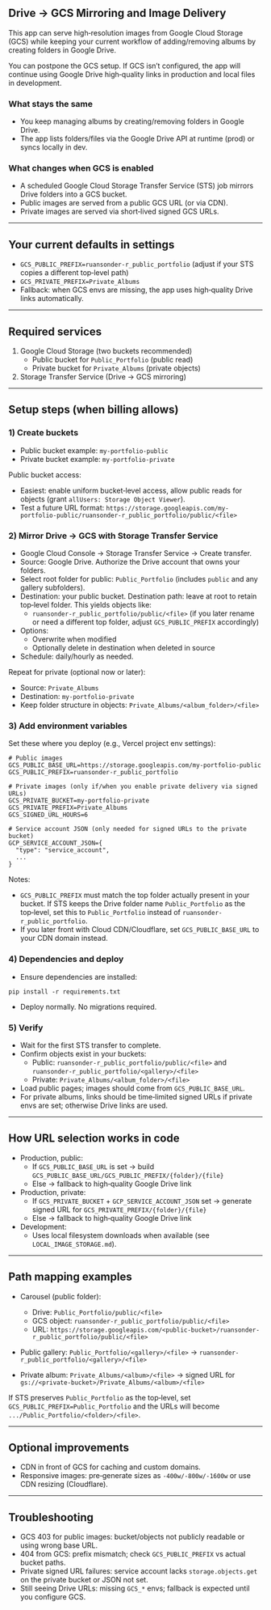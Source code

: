 ## Drive → GCS Mirroring and Image Delivery

This app can serve high‑resolution images from Google Cloud Storage (GCS) while keeping your current workflow of adding/removing albums by creating folders in Google Drive.

You can postpone the GCS setup. If GCS isn’t configured, the app will continue using Google Drive high‑quality links in production and local files in development.

### What stays the same
- You keep managing albums by creating/removing folders in Google Drive.
- The app lists folders/files via the Google Drive API at runtime (prod) or syncs locally in dev.

### What changes when GCS is enabled
- A scheduled Google Cloud Storage Transfer Service (STS) job mirrors Drive folders into a GCS bucket.
- Public images are served from a public GCS URL (or via CDN).
- Private images are served via short‑lived signed GCS URLs.

---

## Your current defaults in settings
- `GCS_PUBLIC_PREFIX=ruansonder-r_public_portfolio` (adjust if your STS copies a different top‑level path)
- `GCS_PRIVATE_PREFIX=Private_Albums`
- Fallback: when GCS envs are missing, the app uses high‑quality Drive links automatically.

---

## Required services
1) Google Cloud Storage (two buckets recommended)
   - Public bucket for `Public_Portfolio` (public read)
   - Private bucket for `Private_Albums` (private objects)
2) Storage Transfer Service (Drive → GCS mirroring)

---

## Setup steps (when billing allows)

### 1) Create buckets
- Public bucket example: `my-portfolio-public`
- Private bucket example: `my-portfolio-private`

Public bucket access:
- Easiest: enable uniform bucket‑level access, allow public reads for objects (grant `allUsers: Storage Object Viewer`).
- Test a future URL format: `https://storage.googleapis.com/my-portfolio-public/ruansonder-r_public_portfolio/public/<file>`

### 2) Mirror Drive → GCS with Storage Transfer Service
- Google Cloud Console → Storage Transfer Service → Create transfer.
- Source: Google Drive. Authorize the Drive account that owns your folders.
- Select root folder for public: `Public_Portfolio` (includes `public` and any gallery subfolders).
- Destination: your public bucket. Destination path: leave at root to retain top‑level folder. This yields objects like:
  - `ruansonder-r_public_portfolio/public/<file>` (if you later rename or need a different top folder, adjust `GCS_PUBLIC_PREFIX` accordingly)
- Options:
  - Overwrite when modified
  - Optionally delete in destination when deleted in source
- Schedule: daily/hourly as needed.

Repeat for private (optional now or later):
- Source: `Private_Albums`
- Destination: `my-portfolio-private`
- Keep folder structure in objects: `Private_Albums/<album_folder>/<file>`

### 3) Add environment variables
Set these where you deploy (e.g., Vercel project env settings):

```
# Public images
GCS_PUBLIC_BASE_URL=https://storage.googleapis.com/my-portfolio-public
GCS_PUBLIC_PREFIX=ruansonder-r_public_portfolio

# Private images (only if/when you enable private delivery via signed URLs)
GCS_PRIVATE_BUCKET=my-portfolio-private
GCS_PRIVATE_PREFIX=Private_Albums
GCS_SIGNED_URL_HOURS=6

# Service account JSON (only needed for signed URLs to the private bucket)
GCP_SERVICE_ACCOUNT_JSON={
  "type": "service_account",
  ...
}
```

Notes:
- `GCS_PUBLIC_PREFIX` must match the top folder actually present in your bucket. If STS keeps the Drive folder name `Public_Portfolio` as the top‑level, set this to `Public_Portfolio` instead of `ruansonder-r_public_portfolio`.
- If you later front with Cloud CDN/Cloudflare, set `GCS_PUBLIC_BASE_URL` to your CDN domain instead.

### 4) Dependencies and deploy
- Ensure dependencies are installed:

```
pip install -r requirements.txt
```

- Deploy normally. No migrations required.

### 5) Verify
- Wait for the first STS transfer to complete.
- Confirm objects exist in your buckets:
  - Public: `ruansonder-r_public_portfolio/public/<file>` and `ruansonder-r_public_portfolio/<gallery>/<file>`
  - Private: `Private_Albums/<album_folder>/<file>`
- Load public pages; images should come from `GCS_PUBLIC_BASE_URL`.
- For private albums, links should be time‑limited signed URLs if private envs are set; otherwise Drive links are used.

---

## How URL selection works in code
- Production, public:
  - If `GCS_PUBLIC_BASE_URL` is set → build `GCS_PUBLIC_BASE_URL/GCS_PUBLIC_PREFIX/{folder}/{file}`
  - Else → fallback to high‑quality Google Drive link
- Production, private:
  - If `GCS_PRIVATE_BUCKET` + `GCP_SERVICE_ACCOUNT_JSON` set → generate signed URL for `GCS_PRIVATE_PREFIX/{folder}/{file}`
  - Else → fallback to high‑quality Google Drive link
- Development:
  - Uses local filesystem downloads when available (see `LOCAL_IMAGE_STORAGE.md`).

---

## Path mapping examples
- Carousel (public folder):
  - Drive: `Public_Portfolio/public/<file>`
  - GCS object: `ruansonder-r_public_portfolio/public/<file>`
  - URL: `https://storage.googleapis.com/<public-bucket>/ruansonder-r_public_portfolio/public/<file>`

- Public gallery: `Public_Portfolio/<gallery>/<file>` → `ruansonder-r_public_portfolio/<gallery>/<file>`
- Private album: `Private_Albums/<album>/<file>` → signed URL for `gs://<private-bucket>/Private_Albums/<album>/<file>`

If STS preserves `Public_Portfolio` as the top‑level, set `GCS_PUBLIC_PREFIX=Public_Portfolio` and the URLs will become `.../Public_Portfolio/<folder>/<file>`.

---

## Optional improvements
- CDN in front of GCS for caching and custom domains.
- Responsive images: pre‑generate sizes as `-400w/-800w/-1600w` or use CDN resizing (Cloudflare).

---

## Troubleshooting
- GCS 403 for public images: bucket/objects not publicly readable or using wrong base URL.
- 404 from GCS: prefix mismatch; check `GCS_PUBLIC_PREFIX` vs actual bucket paths.
- Private signed URL failures: service account lacks `storage.objects.get` on the private bucket or JSON not set.
- Still seeing Drive URLs: missing `GCS_*` envs; fallback is expected until you configure GCS.


